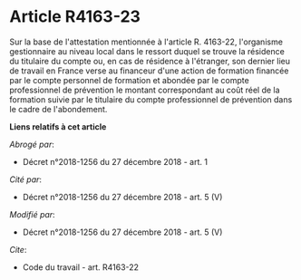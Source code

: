 # Article R4163-23

Sur la base de l'attestation mentionnée à l'article R. 4163-22, l'organisme gestionnaire au niveau local dans le ressort
duquel se trouve la résidence du titulaire du compte ou, en cas de résidence à l'étranger, son dernier lieu de travail en
France verse au financeur d'une action de formation financée par le compte personnel de formation et abondée par le compte
professionnel de prévention le montant correspondant au coût réel de la formation suivie par le titulaire du compte
professionnel de prévention dans le cadre de l'abondement.

**Liens relatifs à cet article**

_Abrogé par_:

  - Décret n°2018-1256 du 27 décembre 2018 - art. 1

_Cité par_:

  - Décret n°2018-1256 du 27 décembre 2018 - art. 5 (V)

_Modifié par_:

  - Décret n°2018-1256 du 27 décembre 2018 - art. 5 (V)

_Cite_:

  - Code du travail - art. R4163-22

